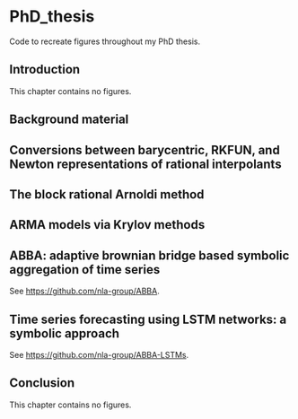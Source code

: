 # PhD_thesis
Code to recreate figures throughout my PhD thesis.

## Introduction
This chapter contains no figures.

## Background material

## Conversions between barycentric, RKFUN, and Newton representations of rational interpolants

## The block rational Arnoldi method

## ARMA models via Krylov methods

## ABBA: adaptive brownian bridge based symbolic aggregation of time series
See <https://github.com/nla-group/ABBA>.

## Time series forecasting using LSTM networks: a symbolic approach
See <https://github.com/nla-group/ABBA-LSTMs>.

## Conclusion
This chapter contains no figures.
